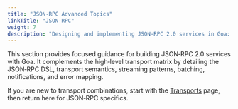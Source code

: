 ```yaml
---
title: "JSON‑RPC Advanced Topics"
linkTitle: "JSON‑RPC"
weight: 7
description: "Designing and implementing JSON‑RPC 2.0 services in Goa: transports (HTTP, SSE, WebSocket), streaming patterns, batching, and notifications."
---
```


This section provides focused guidance for building JSON‑RPC 2.0 services with
Goa. It complements the high‑level transport matrix by detailing the JSON‑RPC
DSL, transport semantics, streaming patterns, batching, notifications, and error
mapping.

If you are new to transport combinations, start with the [Transports](../6-transports)
page, then return here for JSON‑RPC specifics.


